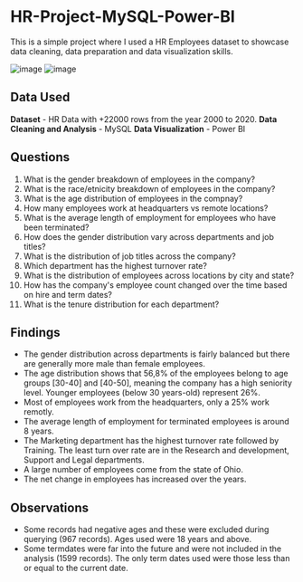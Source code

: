 # HR-Project-MySQL-Power-BI
This is a simple project where I used a HR Employees dataset to showcase data cleaning, data preparation and data visualization skills.

![image](https://github.com/mateo-santos/HR-Project-MySQL-Power-BI/assets/161756142/e6f98ff3-ea40-4ea6-ac3b-01e68dbc7980)
![image](https://github.com/mateo-santos/HR-Project-MySQL-Power-BI/assets/161756142/d242c821-5f12-4fdc-9e3e-078aba557bdd)

## Data Used
**Dataset** - HR Data with +22000 rows from the year 2000 to 2020.
**Data Cleaning and Analysis** - MySQL
**Data Visualization** - Power BI

## Questions
1. What is the gender breakdown of employees in the company?
2. What is the race/etnicity breakdown of employees in the company?
3. What is the age distribution of employees in the compnay?
4. How many employees work at headquarters vs remote locations?
5. What is the average length of employment for employees who have been terminated?
6. How does the gender distribution vary across departments and job titles?
7. What is the distribution of job titles across the company?
8. Which department has the highest turnover rate?
9. What is the distribution of employees across locations by city and state?
10. How has the company's employee count changed over the time based on hire and term dates?
11. What is the tenure distribution for each department?

## Findings
- The gender distribution across departments is fairly balanced but there are generally more male than female employees.
- The age distribution shows that 56,8% of the employees belong to age groups [30-40] and [40-50], meaning the company has a high seniority level. Younger employees (below 30 years-old) represent 26%.
- Most of employees work from the headquarters, only a 25% work remotly.
- The average length of employment for terminated employees is around 8 years.
- The Marketing department has the highest turnover rate followed by Training. The least turn over rate are in the Research and development, Support and Legal departments.
- A large number of employees come from the state of Ohio.
- The net change in employees has increased over the years.

## Observations
-  Some records had negative ages and these were excluded during querying (967 records). Ages used were 18 years and above.
-  Some termdates were far into the future and were not included in the analysis (1599 records). The only term dates used were those less than or equal to the current date.
